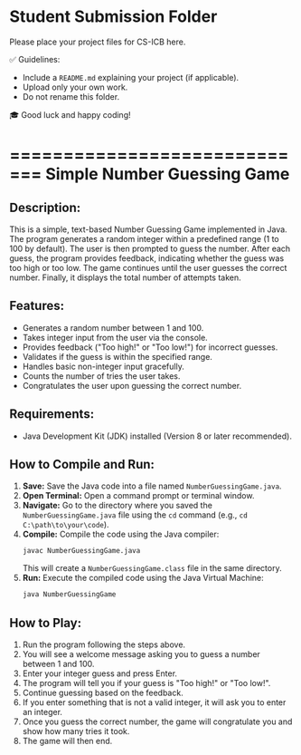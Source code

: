 # Student Submission Folder

Please place your project files for CS-ICB here.

✅ Guidelines:
- Include a `README.md` explaining your project (if applicable).
- Upload only your own work.
- Do not rename this folder.

🎓 Good luck and happy coding!


=============================
Simple Number Guessing Game
=============================

Description:
------------
This is a simple, text-based Number Guessing Game implemented in Java.
The program generates a random integer within a predefined range (1 to 100 by default).
The user is then prompted to guess the number. After each guess, the program provides feedback, indicating whether the guess was too high or too low.
The game continues until the user guesses the correct number. Finally, it displays the total number of attempts taken.

Features:
---------
*   Generates a random number between 1 and 100.
*   Takes integer input from the user via the console.
*   Provides feedback ("Too high!" or "Too low!") for incorrect guesses.
*   Validates if the guess is within the specified range.
*   Handles basic non-integer input gracefully.
*   Counts the number of tries the user takes.
*   Congratulates the user upon guessing the correct number.

Requirements:
-------------
*   Java Development Kit (JDK) installed (Version 8 or later recommended).

How to Compile and Run:
-----------------------
1.  **Save:** Save the Java code into a file named `NumberGuessingGame.java`.
2.  **Open Terminal:** Open a command prompt or terminal window.
3.  **Navigate:** Go to the directory where you saved the `NumberGuessingGame.java` file using the `cd` command (e.g., `cd C:\path\to\your\code`).
4.  **Compile:** Compile the code using the Java compiler:
    ```bash
    javac NumberGuessingGame.java
    ```
    This will create a `NumberGuessingGame.class` file in the same directory.
5.  **Run:** Execute the compiled code using the Java Virtual Machine:
    ```bash
    java NumberGuessingGame
    ```

How to Play:
------------
1.  Run the program following the steps above.
2.  You will see a welcome message asking you to guess a number between 1 and 100.
3.  Enter your integer guess and press Enter.
4.  The program will tell you if your guess is "Too high!" or "Too low!".
5.  Continue guessing based on the feedback.
6.  If you enter something that is not a valid integer, it will ask you to enter an integer.
7.  Once you guess the correct number, the game will congratulate you and show how many tries it took.
8.  The game will then end.

